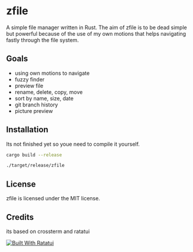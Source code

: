 # zfile

A simple file manager written in Rust. The aim of zfile is to be dead simple but powerful because of the use of my own motions that helps navigating fastly through the file system.

## Goals

- using own motions to navigate
- fuzzy finder
- preview file
- rename, delete, copy, move
- sort by name, size, date
- git branch history
- picture preview

## Installation

Its not finished yet so youe need to compile it yourself.

```bash
cargo build --release
```

```bash
./target/release/zfile
```

## License

zfile is licensed under the MIT license.

## Credits

its based on crossterm and ratatui

[![Built With Ratatui](https://ratatui.rs/built-with-ratatui/badge.svg)](https://ratatui.rs/)
